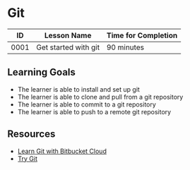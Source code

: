 # Git 

| ID    | Lesson Name          | Time for Completion   |
|------ |--------------------- |---------------------- |
| 0001  | Get started with git | 90 minutes            |

## Learning Goals

* The learner is able to install and set up git
* The learner is able to clone and pull from a git repository
* The learner is able to commit to a git repository
* The learner is able to push to a remote git repository

## Resources

* [Learn Git with Bitbucket Cloud](https://www.atlassian.com/git/tutorials/learn-git-with-bitbucket-cloud)
* [Try Git](https://try.github.io/levels/1/challenges/1)

